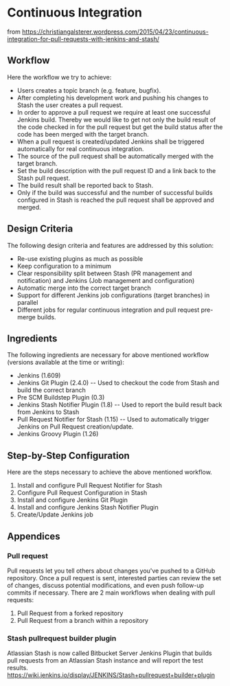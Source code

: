 # Continuous Integration

from https://christiangalsterer.wordpress.com/2015/04/23/continuous-integration-for-pull-requests-with-jenkins-and-stash/

## Workflow

Here the workflow we try to achieve:

-    Users creates a topic branch (e.g. feature, bugfix).
-    After completing his development work and pushing his changes to Stash the user creates a pull request.
-    In order to approve a pull request we require at least one successful Jenkins build. Thereby we would like to get not only the build result of the code checked in for the pull request but get the build status after the code has been merged with the target branch.
-    When a pull request is created/updated Jenkins shall be triggered automatically for real continuous integration.
-    The source of the pull request shall be automatically merged with the target branch.
-    Set the build description with the pull request ID and a link back to the Stash pull request.
-    The build result shall be reported back to Stash.
-    Only if the build was successful and the number of successful builds configured in Stash is reached the pull request shall be approved and merged.


## Design Criteria

The following design criteria and features are addressed by this solution:

-    Re-use existing plugins as much as possible
-    Keep configuration to a minimum
-    Clear responsibility split between Stash (PR management and notification) and Jenkins (Job management and configuration)
-    Automatic merge into the correct target branch
-    Support for different Jenkins job configurations (target branches) in parallel
-    Different jobs for regular continuous integration and pull request pre-merge builds.


## Ingredients
The following ingredients are necessary for above mentioned workflow (versions available at the time or writing):

-    Jenkins (1.609)
-    Jenkins Git Plugin (2.4.0)
--        Used to checkout the code from Stash and build the correct branch
-    Pre SCM Buildstep Plugin (0.3)
-    Jenkins Stash Notifier Plugin (1.8)
--        Used to report the build result back from Jenkins to Stash
-    Pull Request Notifier for Stash (1.15)
--        Used to automatically trigger Jenkins on Pull Request creation/update.
-    Jenkins Groovy Plugin (1.26)

## Step-by-Step Configuration
Here are the steps necessary to achieve the above mentioned workflow.

1.   Install and configure Pull Request Notifier for Stash
1.   Configure Pull Request Configuration in Stash
1.   Install and configure Jenkins Git Plugin
1.   Install and configure Jenkins Stash Notifier Plugin
1.   Create/Update Jenkins job


## Appendices
### Pull request
Pull requests let you tell others about changes you've pushed to a GitHub repository. Once a pull request is sent, interested parties can review the set of changes, discuss potential modifications, and even push follow-up commits if necessary.
There are 2 main workflows when dealing with pull requests:

1.    Pull Request from a forked repository
2.    Pull Request from a branch within a repository

### Stash pullrequest builder plugin
Atlassian Stash is now called Bitbucket Server
Jenkins Plugin that builds pull requests from an Atlassian Stash instance and will report the test results.
https://wiki.jenkins.io/display/JENKINS/Stash+pullrequest+builder+plugin
